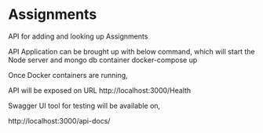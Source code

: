 # Assignments
API for adding and looking up Assignments

API Application can be brought up with below command, which will start the Node server and mongo db container 
  docker-compose up

Once Docker containers are running,

API will be exposed on URL http://localhost:3000/Health

Swagger UI tool for testing will be available on, 

http://localhost:3000/api-docs/
